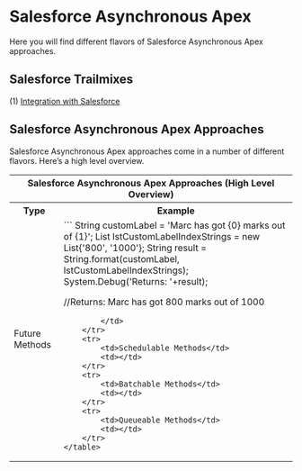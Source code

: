 # Salesforce Asynchronous Apex

Here you will find different flavors of Salesforce Asynchronous Apex approaches.

## Salesforce Trailmixes
(1) <a href="https://trailhead.salesforce.com/en/users/00550000006G25XAAS/trailmixes/integration-with-salesforce" target="_blank" alt="Integration with Salesforce">Integration with Salesforce</a><br/>

## Salesforce Asynchronous Apex Approaches
Salesforce Asynchronous Apex approaches come in a number of different flavors. Here’s a high level overview.

<table>
	<tr>
		<th colspan="7">Salesforce Asynchronous Apex Approaches (High Level Overview)</th>
	</tr>
	<tr>
		<th>Type</th>
		<th>Example</th>
	</tr>
	<tr>
		<td>Future Methods</td>
		<td>
```
String customLabel = 'Marc has got {0} marks out of {1}';
List<String> lstCustomLabelIndexStrings = new List<String>{'800', '1000'};
String result = String.format(customLabel, lstCustomLabelIndexStrings);
System.Debug('Returns: '+result);

//Returns: Marc has got 800 marks out of 1000
```
		</td>
	</tr>
	<tr>
		<td>Schedulable Methods</td>
		<td></td>
	</tr>
	<tr>
		<td>Batchable Methods</td>
		<td></td>
	</tr>
	<tr>
		<td>Queueable Methods</td>
		<td></td>
	</tr>
</table>
